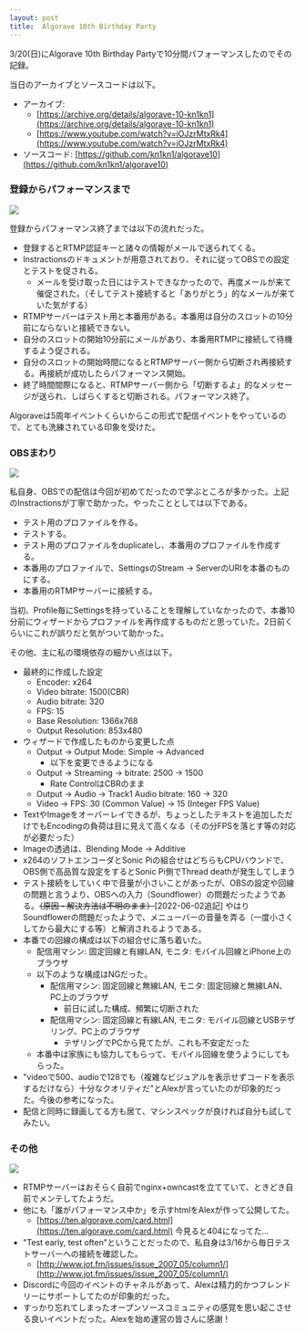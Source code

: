 ```yaml
---
layout: post
title:  Algorave 10th Birthday Party
---
```


3/20(日)にAlgorave 10th Birthday Partyで10分間パフォーマンスしたのでその記録。

当日のアーカイブとソースコードは以下。

- アーカイブ: 
  - [https://archive.org/details/algorave-10-kn1kn1](https://archive.org/details/algorave-10-kn1kn1)
  - [https://www.youtube.com/watch?v=iOJzrMtxRk4](https://www.youtube.com/watch?v=iOJzrMtxRk4)
- ソースコード: [https://github.com/kn1kn1/algorave10](https://github.com/kn1kn1/algorave10)

### 登録からパフォーマンスまで

<img src="{{site.baseurl}}/images/algo10_instructions.png">

登録からパフォーマンス終了までは以下の流れだった。

- 登録するとRTMP認証キーと諸々の情報がメールで送られてくる。
- Instractionsのドキュメントが用意されており、それに従ってOBSでの設定とテストを促される。
  - メールを受け取った日にはテストできなかったので、再度メールが来て催促された。（そしてテスト接続すると「ありがとう」的なメールが来ていた気がする）
- RTMPサーバーはテスト用と本番用がある。本番用は自分のスロットの10分前にならないと接続できない。
- 自分のスロットの開始10分前にメールがあり、本番用RTMPに接続して待機するよう促される。
- 自分のスロットの開始時間になるとRTMPサーバー側から切断され再接続する。再接続が成功したらパフォーマンス開始。
- 終了時間間際になると、RTMPサーバー側から「切断するよ」的なメッセージが送られ、しばらくすると切断される。パフォーマンス終了。

Algoraveは5周年イベントくらいからこの形式で配信イベントをやっているので、とても洗練されている印象を受けた。

### OBSまわり

<img src="{{site.baseurl}}/images/algo10_obs.png">

私自身、OBSでの配信は今回が初めてだったので学ぶところが多かった。上記のInstractionsが丁寧で助かった。やったこととしては以下である。

- テスト用のプロファイルを作る。
- テストする。
- テスト用のプロファイルをduplicateし、本番用のプロファイルを作成する。
- 本番用のプロファイルで、SettingsのStream -> ServerのURIを本番のものにする。
- 本番用のRTMPサーバーに接続する。

当初、Profile毎にSettingsを持っていることを理解していなかったので、本番10分前にウィザードからプロファイルを再作成するものだと思っていた。2日前くらいにこれが誤りだと気がついて助かった。

その他、主に私の環境依存の細かい点は以下。

- 最終的に作成した設定
  - Encoder: x264
  - Video bitrate: 1500(CBR)
  - Audio bitrate: 320
  - FPS: 15
  - Base Resolution: 1366x768
  - Output Resolution: 853x480
- ウィザードで作成したものから変更した点
  - Output -> Output Mode: Simple → Advanced
    - 以下を変更できるようになる
  - Output -> Streaming -> bitrate: 2500 → 1500
    - Rate ControlはCBRのまま
  - Output -> Audio -> Track1 Audio bitrate: 160 → 320
  - Video -> FPS: 30 (Common Value) → 15 (Integer FPS Value)
- TextやImageをオーバーレイできるが、ちょっとしたテキストを追加しただけでもEncodingの負荷は目に見えて高くなる（その分FPSを落とす等の対応が必要だった）
- Imageの透過は、Blending Mode -> Additive
- x264のソフトエンコーダとSonic Piの組合せはどちらもCPUバウンドで、OBS側で高品質な設定をするとSonic Pi側でThread deathが発生してしまう
- テスト接続をしていく中で音量が小さいことがあったが、OBSの設定や回線の問題と言うより、OBSへの入力（Soundflower）の問題だったようである。~~（原因・解決方法は不明のまま）~~[2022-06-02追記] やはりSoundflowerの問題だったようで、メニューバーの音量を弄る（一度小さくしてから最大にする等）と解消されるようである。
- 本番での回線の構成は以下の組合せに落ち着いた。
  - 配信用マシン: 固定回線と有線LAN, モニタ: モバイル回線とiPhone上のブラウザ
  - 以下のような構成はNGだった。
    - 配信用マシン: 固定回線と無線LAN, モニタ: 固定回線と無線LAN、PC上のブラウザ
      - 前日に試した構成、頻繁に切断された
    - 配信用マシン: 固定回線と有線LAN, モニタ: モバイル回線とUSBテザリング、PC上のブラウザ
      - テザリングでPCから見てたが、これも不安定だった
  - 本番中は家族にも協力してもらって、モバイル回線を使うようにしてもらった。
- "videoで500、audioで128でも（複雑なビジュアルを表示せずコードを表示するだけなら）十分なクオリティだ"とAlexが言っていたのが印象的だった。今後の参考になった。
- 配信と同時に録画してる方も居て、マシンスペックが良ければ自分も試してみたい。

### その他

<img src="{{site.baseurl}}/images/algo10_test_server.png">

- RTMPサーバーはおそらく自前でnginx+owncastを立てていて、ときどき自前でメンテしてたようだ。
- 他にも「誰がパフォーマンス中か」を示すhtmlをAlexが作って公開してた。
  - [https://ten.algorave.com/card.html](https://ten.algorave.com/card.html) 今見ると404になってた…
- "Test early, test often"ということだったので、私自身は3/16から毎日テストサーバーへの接続を確認した。
  - [http://www.jot.fm/issues/issue_2007_05/column1/](http://www.jot.fm/issues/issue_2007_05/column1/)
- Discordに今回のイベントのチャネルがあって、Alexは精力的かつフレンドリーにサポートしてたのが印象的だった。
- すっかり忘れてしまったオープンソースコミュニティの感覚を思い起こさせる良いイベントだった。Alexを始め運営の皆さんに感謝！

